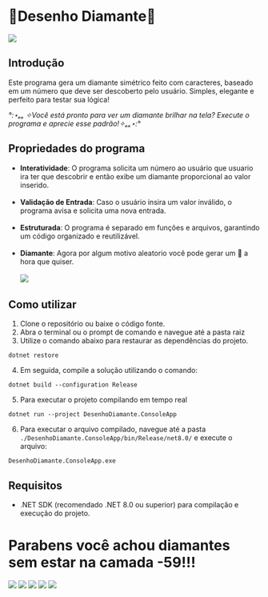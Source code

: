 ﻿# 💎Desenho Diamante💎

![](https://pa1.aminoapps.com/6204/7be1f6de5b4b0de2be005f2dc55902e9c49f6c79_hq.gif)

## Introdução

Este programa gera um diamante simétrico feito com caracteres, baseado em um número que deve ser descoberto pelo usuário. Simples, elegante e perfeito para testar sua lógica!

*°:⋆ₓₒ ✧Você está pronto para ver um diamante brilhar na tela? Execute o programa e aprecie esse padrão!✧ₒₓ⋆:°*

## Propriedades do programa

- **Interatividade**: O programa solicita um número ao usuário que usuario ira ter que descobrir e então exibe um diamante proporcional ao valor inserido.
<br> <br>
- **Validação de Entrada**: Caso o usuário insira um valor inválido, o programa avisa e solicita uma nova entrada.
<br> <br>
- **Estruturada**: O programa é separado em funções e arquivos, garantindo um código organizado e reutilizável.
<br> <br>
- **Diamante**: Agora por algum motivo aleatorio você pode gerar um 💎 a hora que quiser.
<br> <br>
![](https://i.imgur.com/YOIDExl.gif)

## Como utilizar

1. Clone o repositório ou baixe o código fonte.
2. Abra o terminal ou o prompt de comando e navegue até a pasta raiz
3. Utilize o comando abaixo para restaurar as dependências do projeto.

```
dotnet restore
```

4. Em seguida, compile a solução utilizando o comando:
   
```
dotnet build --configuration Release
```

5. Para executar o projeto compilando em tempo real
   
```
dotnet run --project DesenhoDiamante.ConsoleApp
```

6. Para executar o arquivo compilado, navegue até a pasta `./DesenhoDiamante.ConsoleApp/bin/Release/net8.0/` e execute o arquivo:
   
```
DesenhoDiamante.ConsoleApp.exe
```

## Requisitos

- .NET SDK (recomendado .NET 8.0 ou superior) para compilação e execução do projeto.

# Parabens você achou diamantes sem estar na camada -59!!!
![](https://pa1.aminoapps.com/6343/ba6a4b97bb38601107e8bd905930a5dc3f17c683_00.gif) 
![](https://pa1.aminoapps.com/6343/ba6a4b97bb38601107e8bd905930a5dc3f17c683_00.gif)
![](https://pa1.aminoapps.com/6343/ba6a4b97bb38601107e8bd905930a5dc3f17c683_00.gif)
![](https://pa1.aminoapps.com/6343/ba6a4b97bb38601107e8bd905930a5dc3f17c683_00.gif)
![](https://pa1.aminoapps.com/6343/ba6a4b97bb38601107e8bd905930a5dc3f17c683_00.gif)
